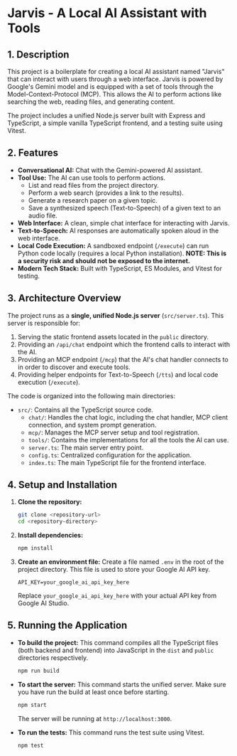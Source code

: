 # Jarvis - A Local AI Assistant with Tools

## 1. Description

This project is a boilerplate for creating a local AI assistant named "Jarvis" that can interact with users through a web interface. Jarvis is powered by Google's Gemini model and is equipped with a set of tools through the Model-Context-Protocol (MCP). This allows the AI to perform actions like searching the web, reading files, and generating content.

The project includes a unified Node.js server built with Express and TypeScript, a simple vanilla TypeScript frontend, and a testing suite using Vitest.

## 2. Features

*   **Conversational AI:** Chat with the Gemini-powered AI assistant.
*   **Tool Use:** The AI can use tools to perform actions.
    *   List and read files from the project directory.
    *   Perform a web search (provides a link to the results).
    *   Generate a research paper on a given topic.
    *   Save a synthesized speech (Text-to-Speech) of a given text to an audio file.
*   **Web Interface:** A clean, simple chat interface for interacting with Jarvis.
*   **Text-to-Speech:** AI responses are automatically spoken aloud in the web interface.
*   **Local Code Execution:** A sandboxed endpoint (`/execute`) can run Python code locally (requires a local Python installation). **NOTE: This is a security risk and should not be exposed to the internet.**
*   **Modern Tech Stack:** Built with TypeScript, ES Modules, and Vitest for testing.

## 3. Architecture Overview

The project runs as a **single, unified Node.js server** (`src/server.ts`). This server is responsible for:
1.  Serving the static frontend assets located in the `public` directory.
2.  Providing an `/api/chat` endpoint which the frontend calls to interact with the AI.
3.  Providing an MCP endpoint (`/mcp`) that the AI's chat handler connects to in order to discover and execute tools.
4.  Providing helper endpoints for Text-to-Speech (`/tts`) and local code execution (`/execute`).

The code is organized into the following main directories:
*   `src/`: Contains all the TypeScript source code.
    *   `chat/`: Handles the chat logic, including the chat handler, MCP client connection, and system prompt generation.
    *   `mcp/`: Manages the MCP server setup and tool registration.
    *   `tools/`: Contains the implementations for all the tools the AI can use.
    *   `server.ts`: The main server entry point.
    *   `config.ts`: Centralized configuration for the application.
    *   `index.ts`: The main TypeScript file for the frontend interface.

## 4. Setup and Installation

1.  **Clone the repository:**
    ```bash
    git clone <repository-url>
    cd <repository-directory>
    ```

2.  **Install dependencies:**
    ```bash
    npm install
    ```

3.  **Create an environment file:**
    Create a file named `.env` in the root of the project directory. This file is used to store your Google AI API key.
    ```
    API_KEY=your_google_ai_api_key_here
    ```
    Replace `your_google_ai_api_key_here` with your actual API key from Google AI Studio.

## 5. Running the Application

*   **To build the project:**
    This command compiles all the TypeScript files (both backend and frontend) into JavaScript in the `dist` and `public` directories respectively.
    ```bash
    npm run build
    ```

*   **To start the server:**
    This command starts the unified server. Make sure you have run the build at least once before starting.
    ```bash
    npm start
    ```
    The server will be running at `http://localhost:3000`.

*   **To run the tests:**
    This command runs the test suite using Vitest.
    ```bash
    npm test
    ```
